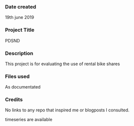 ### Date created
19th june 2019

### Project Title
PDSND

### Description
This project is for evaluating the use of rental bike shares

### Files used
As documentated

### Credits
No links to any repo that inspired me or blogposts I consulted.

timeseries are available
